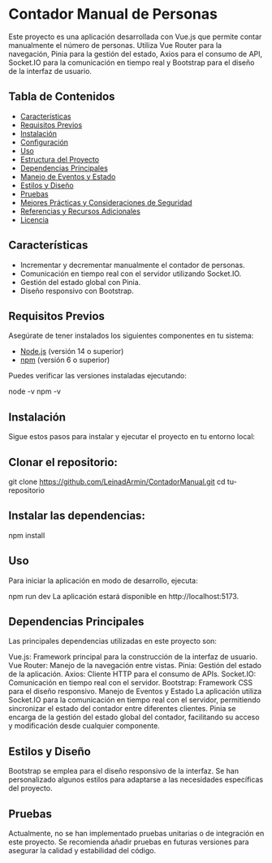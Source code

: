 # Contador Manual de Personas

Este proyecto es una aplicación desarrollada con Vue.js que permite contar manualmente el número de personas. Utiliza Vue Router para la navegación, Pinia para la gestión del estado, Axios para el consumo de API, Socket.IO para la comunicación en tiempo real y Bootstrap para el diseño de la interfaz de usuario.

## Tabla de Contenidos

- [Características](#características)
- [Requisitos Previos](#requisitos-previos)
- [Instalación](#instalación)
- [Configuración](#configuración)
- [Uso](#uso)
- [Estructura del Proyecto](#estructura-del-proyecto)
- [Dependencias Principales](#dependencias-principales)
- [Manejo de Eventos y Estado](#manejo-de-eventos-y-estado)
- [Estilos y Diseño](#estilos-y-diseño)
- [Pruebas](#pruebas)
- [Mejores Prácticas y Consideraciones de Seguridad](#mejores-prácticas-y-consideraciones-de-seguridad)
- [Referencias y Recursos Adicionales](#referencias-y-recursos-adicionales)
- [Licencia](#licencia)

## Características

- Incrementar y decrementar manualmente el contador de personas.
- Comunicación en tiempo real con el servidor utilizando Socket.IO.
- Gestión del estado global con Pinia.
- Diseño responsivo con Bootstrap.

## Requisitos Previos

Asegúrate de tener instalados los siguientes componentes en tu sistema:

- [Node.js](https://nodejs.org/es/download/) (versión 14 o superior)
- [npm](https://www.npmjs.com/get-npm) (versión 6 o superior)

Puedes verificar las versiones instaladas ejecutando:

node -v
npm -v

## Instalación
Sigue estos pasos para instalar y ejecutar el proyecto en tu entorno local:

## Clonar el repositorio:

git clone https://github.com/LeinadArmin/ContadorManual.git
cd tu-repositorio

## Instalar las dependencias:
npm install

## Uso
Para iniciar la aplicación en modo de desarrollo, ejecuta:

npm run dev
La aplicación estará disponible en http://localhost:5173.

## Dependencias Principales
Las principales dependencias utilizadas en este proyecto son:

Vue.js: Framework principal para la construcción de la interfaz de usuario.
Vue Router: Manejo de la navegación entre vistas.
Pinia: Gestión del estado de la aplicación.
Axios: Cliente HTTP para el consumo de APIs.
Socket.IO: Comunicación en tiempo real con el servidor.
Bootstrap: Framework CSS para el diseño responsivo.
Manejo de Eventos y Estado
La aplicación utiliza Socket.IO para la comunicación en tiempo real con el servidor, permitiendo sincronizar el estado del contador entre diferentes clientes. Pinia se encarga de la gestión del estado global del contador, facilitando su acceso y modificación desde cualquier componente.

## Estilos y Diseño
Bootstrap se emplea para el diseño responsivo de la interfaz. Se han personalizado algunos estilos para adaptarse a las necesidades específicas del proyecto.

## Pruebas
Actualmente, no se han implementado pruebas unitarias o de integración en este proyecto. Se recomienda añadir pruebas en futuras versiones para asegurar la calidad y estabilidad del código.

